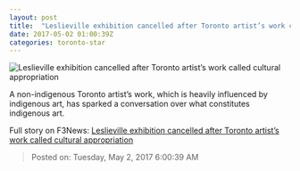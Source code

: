 ```yaml
---
layout: post
title:  "Leslieville exhibition cancelled after Toronto artist’s work called cultural appropriation"
date: 2017-05-02 01:00:39Z
categories: toronto-star
---
```


![Leslieville exhibition cancelled after Toronto artist’s work called cultural appropriation](https://www.thestar.com/content/dam/thestar/news/gta/2017/05/01/leslieville-exhibition-cancelled-after-toronto-artists-work-called-cultural-appropriation/main-art.jpg)

A non-indigenous Toronto artist’s work, which is heavily influenced by indigenous art, has sparked a conversation over what constitutes indigenous art.


Full story on F3News: [Leslieville exhibition cancelled after Toronto artist’s work called cultural appropriation](http://www.f3nws.com/n/CuFnRF)

> Posted on: Tuesday, May 2, 2017 6:00:39 AM

